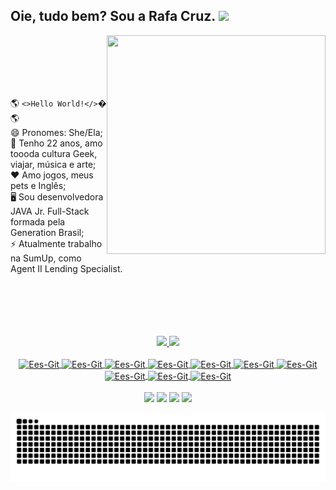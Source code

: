 ## Oie, tudo bem? Sou a Rafa Cruz.  <img src="https://raw.githubusercontent.com/kaueMarques/kaueMarques/master/hi.gif" width="30px">


<img align="right" width="350" height="350" src="https://github.com/rafaelq80/rafaelq80/blob/main/code.svg">


<br>
<br>
<br>
<br>
<br>

 🌎 `<>Hello World!</>`�🌎
 <br>
😄 Pronomes: She/Ela;
 <br>
 💬 Tenho 22 anos, amo toooda cultura Geek, viajar, música e arte;
 <br>
 ♥ Amo jogos, meus pets e Inglês;
 <br>
 🖥️ Sou desenvolvedora JAVA Jr. Full-Stack formada pela Generation Brasil;
 <br>
 ⚡ Atualmente trabalho na SumUp, como Agent II Lending Specialist.
  
  
<br>
<br>
<br>
<br>
<br>

<div align="center">
  <a href="https://github.com/rafacruzz">
  <img height="150em" src="https://github-readme-stats.vercel.app/api?username=rafacruzz&show_icons=true&theme=radical"/>
  <img height="150em" src="https://github-readme-stats.vercel.app/api/top-langs/?username=rafacruzz&layout=compact&langs_count=7&theme=radical"/>
</div>
  
 
<br>
  
 
<div align="center">
  <a href='https://github.com/rafacruzz?tab=repositories'><img align="center" alt="Ees-Git" height="50" width="40" src="https://cdn.jsdelivr.net/gh/devicons/devicon/icons/git/git-original.svg" />
  <a href='https://github.com/rafacruzz?tab=repositories'><img align="center" alt="Ees-Git" height="50" width="40" src="https://cdn.jsdelivr.net/gh/devicons/devicon/icons/java/java-original.svg" />
  <a href='https://github.com/rafacruzz?tab=repositories'> <img align="center" alt="Ees-Git" height="50" width="40" src="https://cdn.jsdelivr.net/gh/devicons/devicon/icons/mysql/mysql-original.svg" />
  <a href='https://github.com/rafacruzz?tab=repositories'><img align="center" alt="Ees-Git" height="50" width="40" src="https://cdn.jsdelivr.net/gh/devicons/devicon/icons/spring/spring-original.svg" />
  <a href='https://github.com/rafacruzz?tab=repositories'><img align="center" alt="Ees-Git" height="50" width="40" src="https://cdn.jsdelivr.net/gh/devicons/devicon/icons/react/react-original.svg" />
  <a href='https://github.com/rafacruzz?tab=repositories'><img align="center" alt="Ees-Git" height="50" width="40" src="https://cdn.jsdelivr.net/gh/devicons/devicon/icons/javascript/javascript-original.svg" />
  <a href='https://github.com/rafacruzz?tab=repositories'><img align="center" alt="Ees-Git" height="50" width="40" src="https://cdn.jsdelivr.net/gh/devicons/devicon/icons/html5/html5-original.svg" />
  <a href='https://github.com/rafacruzz?tab=repositories'><img align="center" alt="Ees-Git" height="50" width="40" src="https://cdn.jsdelivr.net/gh/devicons/devicon/icons/css3/css3-original.svg" />
  <a href='https://github.com/rafacruzz?tab=repositories'><img align="center" alt="Ees-Git" height="50" width="40" src="https://cdn.jsdelivr.net/gh/devicons/devicon/icons/typescript/typescript-original.svg" />
    <a href='https://github.com/rafacruzz?tab=repositories'><img align="center" alt="Ees-Git" height="50" width="40" src="https://cdn.jsdelivr.net/gh/devicons/devicon/icons/python/python-original.svg" />
 </div>
  
<br>
 
<div align="center">   
  <a href="https://www.facebook.com/rafaella.leticia.cruz/" target="_blank"><img src="https://img.shields.io/badge/-Facebook-%230077B5?style=for-the-badge&logo=facebook&logoColor=white" target="_blank"></a> 
  <a href="https://www.instagram.com/rafacruzzzzz" target="_blank"><img src="https://img.shields.io/badge/-Instagram-%23E4405F?style=for-the-badge&logo=instagram&logoColor=white" target="_blank"></a> 
  <a href = "mailto:rafaella.leticiaa@gmail.com"><img src="https://img.shields.io/badge/-Gmail-%e84393?style=for-the-badge&logo=gmail&logoColor=white" target="_blank"></a>
  <a href="https://www.linkedin.com/in/rafaella-cruz1999" target="_blank"><img src="https://img.shields.io/badge/-LinkedIn-%230077B5?style=for-the-badge&logo=linkedin&logoColor=white" target="_blank"></a> 
 
 ![Snake animation](https://github.com/rafacruzz/rafacruzz/blob/output/github-contribution-grid-snake.svg)
</div>
